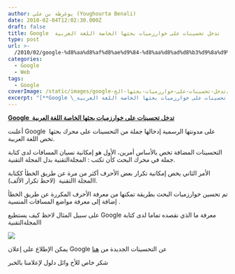 ```yaml
---
author: يوغرطة بن علي (Youghourta Benali)
date: 2010-02-04T12:02:30.000Z
draft: false
title: Google  تدخل تحسينات على خوارزميات بحثها الخاصة اللغة العربية
type: post
url: >-
  /2010/02/google-%d8%aa%d8%af%d8%ae%d9%84-%d8%aa%d8%ad%d8%b3%d9%8a%d9%86%d8%a7%d8%aa-%d8%b9%d9%84%d9%89-%d8%ae%d9%88%d8%a7%d8%b1%d8%b2%d9%85%d9%8a%d8%a7%d8%aa-%d8%a8%d8%ad%d8%ab%d9%87%d8%a7-%d8%a7%d9%84%d8%ae/
categories:
  - Google
  - Web
tags:
  - Google
coverImage: /static/images/google-تدخل-تحسينات-على-خوارزميات-بحثها-الخ/it-scoopGoogle.jpg
excerpt: "[**Google \_تدخل تحسينات على خوارزميات بحثها الخاصة اللغة العربية**](https://www.it-scoop.com/2010/02/google-%d8%aa%d8%af%d8%ae%d9%84-%d8%aa%d8%ad%d8%b3%d9%8a%d9%86%d8%a7%d8%aa-%d8%b9%d9%84%d9%89-%d8%ae%d9%88%d8%a7%d8%b1%d8%b2%d9%85%d9%8a%d8%a7%d8%aa-%d8%a8%d8%ad%d8%ab%d9%87%d8%a7-%d8%a7%d9%84%d8%ae/)\n\nأعلنت Google \_على مدونتها الرسمية إدخالها جملة من التحسينات على محرك بحثها تخص اللغة العربية.\n\nالتحسينات المضافة تخص بالأساس أمرين، الأول هو إمكانية نسيان المسافات لدى كتابة جملة في محرك البحث كأن تكتب"
---
```

[**Google  تدخل تحسينات على خوارزميات بحثها الخاصة اللغة العربية**](https://www.it-scoop.com/2010/02/google-%d8%aa%d8%af%d8%ae%d9%84-%d8%aa%d8%ad%d8%b3%d9%8a%d9%86%d8%a7%d8%aa-%d8%b9%d9%84%d9%89-%d8%ae%d9%88%d8%a7%d8%b1%d8%b2%d9%85%d9%8a%d8%a7%d8%aa-%d8%a8%d8%ad%d8%ab%d9%87%d8%a7-%d8%a7%d9%84%d8%ae/)

أعلنت Google  على مدونتها الرسمية إدخالها جملة من التحسينات على محرك بحثها تخص اللغة العربية.

التحسينات المضافة تخص بالأساس أمرين، الأول هو إمكانية نسيان المسافات لدى كتابة جملة في محرك البحث كأن تكتب : المجلةالتقنية بدل المجلة التقنية.

الأمر الثاني يخص إمكانية تكرار بعض الأحرف أكثر من مرة عن طريق الخطأ ككتابة االمجلة االتقنية  (لاحظ تكرار الألف).

تم تحسين خوارزميات البحث بطريقة تمكنها من معرفة الأحرف المكررة عن طريق الخطأ إضافة إلى معرفة مواضع المسافات المنسية .

على سبيل المثال لاحظ كيف يستطيع Google معرفة ما الذي نقصده تماما لدى كتابة االمجلةالتقنية

![](/static/images/google-تدخل-تحسينات-على-خوارزميات-بحثها-الخ/it-scoopGoogle.jpg)

يمكن الإطلاع على إعلان Google عن التحسينات الجديدة من [هنا](http://googleblog.blogspot.com/2010/02/recent-improvement-for-arabic-searches.html)

شكر خاص للأخ وائل دلول لإعلامنا بالخبر
